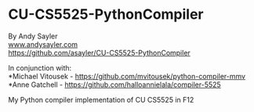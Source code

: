 CU-CS5525-PythonCompiler
========================

By Andy Sayler  
www.andysayler.com  
https://github.com/asayler/CU-CS5525-PythonCompiler  

In conjunction with:  
*Michael Vitousek - https://github.com/mvitousek/python-compiler-mmv
*Anne Gatchell - https://github.com/halloannielala/compiler-5525

My Python compiler implementation of CU CS5525 in F12
